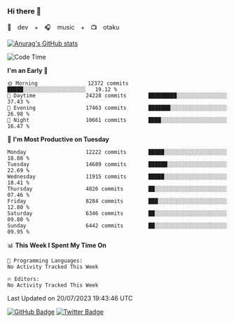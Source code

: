 ### Hi there 👋

🚀　dev　+　🎧　music　+　📺　otaku


[![Anurag's GitHub stats](https://github-readme-stats.vercel.app/api?username=koheitasaka&count_private=true&show_icons=true&theme=monokai)](https://github.com/koheitasaka/github-readme-stats)

<!--START_SECTION:waka-->
![Code Time](http://img.shields.io/badge/Code%20Time-1%2C161%20hrs%2023%20mins-blue)

**I'm an Early 🐤** 

```text
🌞 Morning                12372 commits       █████░░░░░░░░░░░░░░░░░░░░   19.12 % 
🌆 Daytime                24228 commits       █████████░░░░░░░░░░░░░░░░   37.43 % 
🌃 Evening                17463 commits       ███████░░░░░░░░░░░░░░░░░░   26.98 % 
🌙 Night                  10661 commits       ████░░░░░░░░░░░░░░░░░░░░░   16.47 % 
```
📅 **I'm Most Productive on Tuesday** 

```text
Monday                   12222 commits       █████░░░░░░░░░░░░░░░░░░░░   18.88 % 
Tuesday                  14689 commits       ██████░░░░░░░░░░░░░░░░░░░   22.69 % 
Wednesday                11915 commits       █████░░░░░░░░░░░░░░░░░░░░   18.41 % 
Thursday                 4826 commits        ██░░░░░░░░░░░░░░░░░░░░░░░   07.46 % 
Friday                   8284 commits        ███░░░░░░░░░░░░░░░░░░░░░░   12.80 % 
Saturday                 6346 commits        ██░░░░░░░░░░░░░░░░░░░░░░░   09.80 % 
Sunday                   6442 commits        ██░░░░░░░░░░░░░░░░░░░░░░░   09.95 % 
```


📊 **This Week I Spent My Time On** 

```text
💬 Programming Languages: 
No Activity Tracked This Week

🔥 Editors: 
No Activity Tracked This Week
```


 Last Updated on 20/07/2023 19:43:46 UTC
<!--END_SECTION:waka-->

[![GitHub Badge](https://img.shields.io/badge/GitHub-100000?style=for-the-badge&logo=github&logoColor=white)](https://github.com/koheitasaka)
[![Twitter Badge](https://img.shields.io/badge/Twitter-1DA1F2?style=for-the-badge&logo=twitter&logoColor=white)](https://twitter.com/sleep_asleep_)
